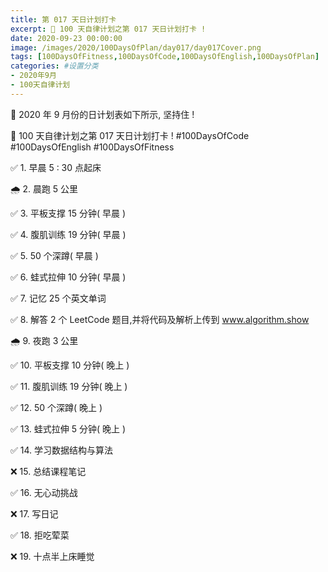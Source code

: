 ```yaml
---
title: 第 017 天日计划打卡
excerpt: 🎉 100 天自律计划之第 017 天日计划打卡 !
date: 2020-09-23 00:00:00
image: /images/2020/100DaysOfPlan/day017/day017Cover.png
tags: [100DaysOfFitness,100DaysOfCode,100DaysOfEnglish,100DaysOfPlan]
categories: #设置分类
- 2020年9月
- 100天自律计划
---
```



📝 2020 年 9 月份的日计划表如下所示, 坚持住 !

🎉 100 天自律计划之第 017 天日计划打卡 !
#100DaysOfCode
#100DaysOfEnglish
#100DaysOfFitness


✅ 1. 早晨 5 : 30 点起床

🌧 2. 晨跑 5 公里

✅ 3. 平板支撑 15 分钟( 早晨 )

✅ 4. 腹肌训练 19 分钟( 早晨 )

✅ 5. 50 个深蹲( 早晨 )

✅ 6. 蛙式拉伸 10 分钟( 早晨 )

✅ 7. 记忆 25 个英文单词 

✅ 8. 解答 2 个 LeetCode 题目,并将代码及解析上传到 www.algorithm.show

🌧 9. 夜跑 3 公里

✅ 10. 平板支撑 10 分钟( 晚上 )

✅ 11. 腹肌训练 19 分钟( 晚上 )

✅ 12. 50 个深蹲( 晚上 )

✅ 13. 蛙式拉伸 5 分钟( 晚上 )

✅ 14. 学习数据结构与算法

❌ 15. 总结课程笔记

✅ 16. 无心动挑战

❌ 17. 写日记

✅ 18. 拒吃荤菜

❌ 19. 十点半上床睡觉
